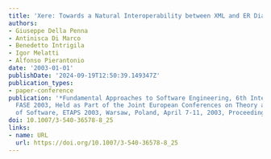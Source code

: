 ```yaml
---
title: 'Xere: Towards a Natural Interoperability between XML and ER Diagrams'
authors:
- Giuseppe Della Penna
- Antinisca Di Marco
- Benedetto Intrigila
- Igor Melatti
- Alfonso Pierantonio
date: '2003-01-01'
publishDate: '2024-09-19T12:50:39.149347Z'
publication_types:
- paper-conference
publication: '*Fundamental Approaches to Software Engineering, 6th International Conference,
  FASE 2003, Held as Part of the Joint European Conferences on Theory and Practice
  of Software, ETAPS 2003, Warsaw, Poland, April 7-11, 2003, Proceedings*'
doi: 10.1007/3-540-36578-8_25
links:
- name: URL
  url: https://doi.org/10.1007/3-540-36578-8_25
---
```

